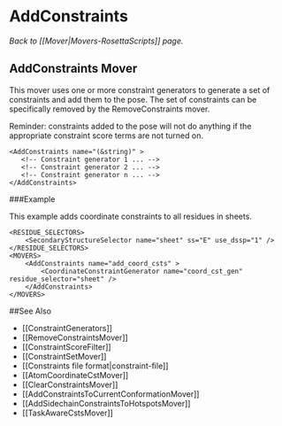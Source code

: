 # AddConstraints
*Back to [[Mover|Movers-RosettaScripts]] page.*
## AddConstraints Mover

This mover uses one or more constraint generators to generate a set of constraints and add them to the pose. The set of constraints can be specifically removed by the RemoveConstraints mover.

Reminder: constraints added to the pose will not do anything if the appropriate constraint score terms are not turned on. 

```
<AddConstraints name="(&string)" >
   <!-- Constraint generator 1 ... -->
   <!-- Constraint generator 2 ... -->
   <!-- Constraint generator n ... -->
</AddConstraints>
```

###Example

This example adds coordinate constraints to all residues in sheets.

```
<RESIDUE_SELECTORS>
    <SecondaryStructureSelector name="sheet" ss="E" use_dssp="1" />
</RESIDUE_SELECTORS>
<MOVERS>
    <AddConstraints name="add_coord_csts" >
        <CoordinateConstraintGenerator name="coord_cst_gen" residue_selector="sheet" />
    </AddConstraints>
</MOVERS>
```

##See Also

* [[ConstraintGenerators]]
* [[RemoveConstraintsMover]]
* [[ConstraintScoreFilter]]
* [[ConstraintSetMover]]
* [[Constraints file format|constraint-file]]
* [[AtomCoordinateCstMover]]
* [[ClearConstraintsMover]]
* [[AddConstraintsToCurrentConformationMover]]
* [[AddSidechainConstraintsToHotspotsMover]]
* [[TaskAwareCstsMover]]
